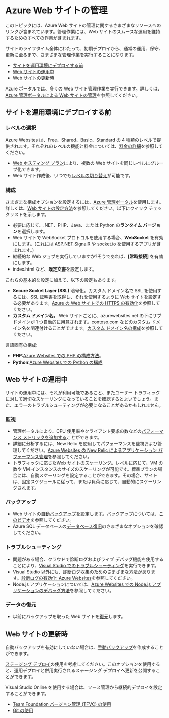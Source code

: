 <properties title="Manage an Azure website" pageTitle="Manage an Azure website" description="Links to resources for managing a Microsoft Azure website." services="web-sites" solutions="web" documentationCenter="" authors="mwasson" videoId="" scriptId="" />

<tags ms.service="web-sites" ms.workload="web" ms.tgt_pltfrm="na" ms.devlang="na" ms.topic="article" ms.date="09/16/2014" ms.author="mwasson" />

# Azure Web サイトの管理

このトピックには、Azure Web サイトの管理に関するさまざまなリソースへのリンクが含まれています。管理作業には、Web サイトのスムースな運用を維持するためのすべての作業が含まれます。

サイトのライフタイム全体にわたって、初期デプロイから、通常の運用、保守、更新に至るまで、さまざまな管理作業を実行することになります。

-   [サイトを運用環境にデプロイする前][サイトを運用環境にデプロイする前]
-   [Web サイトの運用中][Web サイトの運用中]
-   [Web サイトの更新時][Web サイトの更新時]

Azure ポータルでは、多くの Web サイト管理作業を実行できます。詳しくは、[Azure 管理ポータルによる Web サイトの管理][Azure 管理ポータルによる Web サイトの管理]を参照してください。

## サイトを運用環境にデプロイする前

### レベルの選択

Azure Websites は、Free、Shared、Basic、Standard の 4 種類のレベルで提供されます。それぞれのレベルの機能と料金については、[料金の詳細][料金の詳細]を参照してください。

-   [Web ホスティング プラン][Web ホスティング プラン]により、複数の Web サイトを同じレベルにグループ化できます。
-   Web サイト作成後、いつでも[レベルの切り替え][レベルの切り替え]が可能です。

### 構成

さまざまな構成オプションを設定するには、[Azure 管理ポータル][Azure 管理ポータル]を使用します。詳しくは、[Web サイトの設定方法][Web サイトの設定方法]を参照してください。以下にクイック チェックリストを示します。

-   必要に応じて、.NET、PHP、Java、または Python の**ランタイム バージョン**を選択します。
-   Web サイトで WebSocket プロトコルを使用する場合、**WebSocket** を有効にします。(これには [ASP.NET SignalR][ASP.NET SignalR] や [socket.io][socket.io] を使用するアプリが含まれます。)
-   継続的な Web ジョブを実行していますか?そうであれば、**[常時接続]** を有効にします。
-   index.html など、**既定文書**を設定します。

これらの基本的な設定に加えて、以下の設定もあります。

-   **Secure Socket Layer (SSL)** 暗号化。カスタム ドメイン名で SSL を使用するには、SSL 証明書を取得し、それを使用するように Web サイトを設定する必要があります。[Azure の Web サイトでの HTTPS の有効化][Azure の Web サイトでの HTTPS の有効化]を参照してください。
-   **カスタム ドメイン名。** Web サイトごとに、azurewebsites.net の下にサブドメインが 1 つ自動的に用意されます。contoso.com などのカスタム ドメイン名を関連付けることができます。[カスタム ドメイン名の構成][カスタム ドメイン名の構成]を参照してください。

言語固有の構成:

-   **PHP**:[Azure Websites での PHP の構成方法][Azure Websites での PHP の構成方法]。
-   **Python**:[Azure Websites での Python の構成][Azure Websites での Python の構成]

## Web サイトの運用中

サイトの運用中には、それが利用可能であること、またユーザー トラフィックに対して適切なスケーリングになっていることを確認するとよいでしょう。また、エラーのトラブルシューティングが必要になることがあるかもしれません。

### 監視

-   管理ポータルにより、CPU 使用率やクライアント要求の数などの[パフォーマンス メトリックを追加する][パフォーマンス メトリックを追加する]ことができます。
-   詳細に分析するには、New Relic を使用してパフォーマンスを監視および管理してください。[Azure Websites の New Relic によるアプリケーション パフォーマンス管理][Azure Websites の New Relic によるアプリケーション パフォーマンス管理]を参照してください。
-   トラフィックに応じた[Web サイトのスケーリング][レベルの切り替え]。レベルに応じて、VM の数や VM インスタンスのサイズのスケーリングが可能です。標準プランの場合には、自動スケーリングを設定することができます。その場合、サイトは、固定スケジュールに従って、または負荷に応じて、自動的にスケーリングされます。

### バックアップ

-   Web サイトの[自動バックアップ][自動バックアップ]を設定します。バックアップについては、[このビデオ][このビデオ]を参照してください。
-   Azure SQL データベースの[データベース復旧][データベース復旧]のさまざまなオプションを確認してください。

### トラブルシューティング

-   問題がある場合、クラウドで診断ログおよびライブ デバッグ機能を使用することにより、[Visual Studio でのトラブルシューティング][Visual Studio でのトラブルシューティング]を実行できます。
-   Visual Studio 以外にも、診断ログ収集のためのさまざまな方法があります。[診断ログの有効化: Azure Websites][診断ログの有効化: Azure Websites]を参照してください。
-   Node.js アプリケーションについては、[Azure Websites での Node.js アプリケーションのデバッグ方法][Azure Websites での Node.js アプリケーションのデバッグ方法]を参照してください。

### データの復元

-   以前にバックアップを取った Web サイトを[復元][復元]します。

## Web サイトの更新時

自動バックアップを有効にしていない場合は、[手動バックアップ][自動バックアップ]を作成することができます。

[ステージング デプロイ][ステージング デプロイ]の使用を考慮してください。このオプションを使用すると、運用デプロイと併用実行されるステージング デプロイへ更新を公開することができます。

Visual Studio Online を使用する場合は、ソース管理から継続的デプロイを設定することができます。

-   [Team Foundation バージョン管理 (TFVC) の使用][Team Foundation バージョン管理 (TFVC) の使用]
-   [Git の使用][Git の使用]



  [サイトを運用環境にデプロイする前]: #before-you-deploy-your-site-to-production
  [Web サイトの運用中]: #while-your-website-is-running
  [Web サイトの更新時]: #when-you-update-your-website
  [Azure 管理ポータルによる Web サイトの管理]: http://azure.microsoft.com/ja-jp/documentation/articles/web-sites-manage/
  [料金の詳細]: http://azure.microsoft.com/ja-jp/pricing/details/websites/
  [Web ホスティング プラン]: http://azure.microsoft.com/ja-jp/documentation/articles/azure-web-sites-web-hosting-plans-in-depth-overview
  [レベルの切り替え]: http://azure.microsoft.com/ja-jp/documentation/articles/web-sites-scale/
  [Azure 管理ポータル]: https://manage.windowsazure.com/
  [Web サイトの設定方法]: http://azure.microsoft.com/ja-jp/documentation/articles/web-sites-configure/
  [ASP.NET SignalR]: http://www.asp.net/signalr
  [socket.io]: http://azure.microsoft.com/ja-jp/documentation/articles/web-sites-nodejs-chat-app-socketio/
  [Azure の Web サイトでの HTTPS の有効化]: http://azure.microsoft.com/ja-jp/documentation/articles/web-sites-configure-ssl-certificate/
  [カスタム ドメイン名の構成]: http://azure.microsoft.com/ja-jp/documentation/articles/web-sites-custom-domain-name/
  [Azure Websites での PHP の構成方法]: http://azure.microsoft.com/ja-jp/documentation/articles/web-sites-php-configure/
  [Azure Websites での Python の構成]: http://azure.microsoft.com/ja-jp/documentation/articles/web-sites-python-configure/
  [パフォーマンス メトリックを追加する]: http://azure.microsoft.com/ja-jp/documentation/articles/web-sites-monitor
  [Azure Websites の New Relic によるアプリケーション パフォーマンス管理]: http://azure.microsoft.com/ja-jp/documentation/articles/store-new-relic-web-sites-dotnet-application-performance-management/
  [自動バックアップ]: http://azure.microsoft.com/ja-jp/documentation/articles/web-sites-backup/
  [このビデオ]: http://azure.microsoft.com/ja-jp/documentation/videos/azure-websites-automatic-and-easy-backup/
  [データベース復旧]: http://msdn.microsoft.com/ja-jp/library/azure/hh852669.aspx
  [Visual Studio でのトラブルシューティング]: http://azure.microsoft.com/ja-jp/documentation/articles/web-sites-dotnet-troubleshoot-visual-studio/#remotedebug
  [診断ログの有効化: Azure Websites]: http://azure.microsoft.com/ja-jp/documentation/articles/web-sites-enable-diagnostic-log/
  [Azure Websites での Node.js アプリケーションのデバッグ方法]: http://azure.microsoft.com/ja-jp/documentation/articles/web-sites-nodejs-debug/
  [復元]: http://azure.microsoft.com/ja-jp/documentation/articles/web-sites-restore/
  [ステージング デプロイ]: http://azure.microsoft.com/ja-jp/documentation/articles/web-sites-staged-publishing/
  [Team Foundation バージョン管理 (TFVC) の使用]: http://azure.microsoft.com/ja-jp/documentation/articles/cloud-services-continuous-delivery-use-vso/
  [Git の使用]: http://azure.microsoft.com/ja-jp/documentation/articles/cloud-services-continuous-delivery-use-vso-git/
